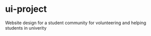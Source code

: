 # ui-project
Website design for a student community for volunteering and helping students in univerity
